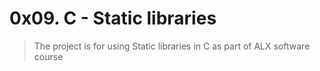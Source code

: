 # 0x09. C - Static libraries
> The project is for using Static libraries in C as part of ALX software course
